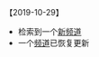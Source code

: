 【2019-10-29】
+ 检索到一个[新频道](tg://resolve?domain=thu_daily)
+ 一个[频道](tg://resolve?domain=fuck_sysu)已恢复更新

